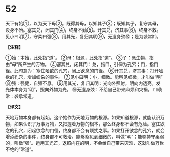 # 52


天下有始①，以为天下母②。既得其母，以知其子③；既知其子，复守其母，没身不殆。塞其兑，闭其门④，终身不勤⑤。开其兑，济其事⑥，终身不救。见小曰明⑦，守柔曰强⑧。用其光，复归其明⑨，无遗身殃⑩；是为袭常⑾。

**【注释】**

①始：本始，此处指“道”。
②母：根源，此处指“道”。
③子：派生物，指由“母”所产生的万物。
④塞其兑，闭其门：兑，指口，引伸为孔穴；门，指门径。此句意为：塞住嗜欲的孔穴，闭上欲念的门径。
⑥开其兑，济其事：打开嗜欲的孔穴，增加纷杂的事件。
⑦见小曰明：小，细微。能察见细微，才叫做“明”
⑧强：强健，自强不息。
⑨用其光，复归其明：光向外照射，明向内透亮。发光体本身为“明”，照向外物为光。
⑩无遗身殃：不给自己带来麻烦和灾祸。
⑾袭常：袭承常道。

**【译文】**

天地万物本身都有起始，这个始作为天地万物的根源。如果知道根源，就能认识万物，如果认识了万事万物，又把握着万物的根本，那么终身都不会有危险。塞住欲念的孔穴，闭起欲念的门径，终身都不会有烦扰之事。如果打开欲念的孔穴，就会增添纷杂的事件，终身都不可救治。能够察见到细微的，叫做“明”；能够持守柔弱的，叫做“强”。运用其光芒，返照内在的明，不会给自己带来灾难，这就叫做万世不绝的“常道”。

